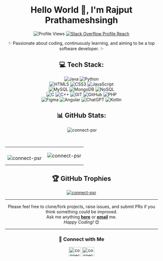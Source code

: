 <h1 align="center">Hello World 👋, I'm Rajput Prathameshsingh</h1>

<p align="center">
    <img src="https://komarev.com/ghpvc/?username=connect-psr" alt="Profile Views" />
    <a href="https://stackoverflow.com/users/16260040/rinkeshsingh" target="_blank">
        <img src="https://img.shields.io/stackexchange/stackoverflow/r/16260040?color=orange&label=StackOverflowProfile&logo=stackoverflow" alt="Stack Overflow Profile Reach" />
    </a>
</p>

<div align="center">
    <p>✨ Passionate about coding, continuously learning, and aiming to be a top software developer. ✨</p>
</div>

<div align="center">

## 💻 Tech Stack:

<p align="center">
    <img src="https://img.shields.io/badge/Java-%23ED8B00.svg?style=for-the-badge&logo=java&logoColor=white" alt="Java" />
    <img src="https://img.shields.io/badge/Python-3776AB?style=for-the-badge&logo=python&logoColor=white" alt="Python" />
    <br>
    <img src="https://img.shields.io/badge/HTML5-E34F26?style=for-the-badge&logo=html5&logoColor=white" alt="HTML5" />
    <img src="https://img.shields.io/badge/CSS3-1572B6?style=for-the-badge&logo=css3&logoColor=white" alt="CSS3" />
    <img src="https://img.shields.io/badge/JavaScript-F7DF1E?style=for-the-badge&logo=javascript&logoColor=black" alt="JavaScript" />
    <br>
    <img src="https://img.shields.io/badge/MySQL-4479A1?style=for-the-badge&logo=mysql&logoColor=white" alt="MySQL" />
    <img src="https://img.shields.io/badge/MongoDB-47A248?style=for-the-badge&logo=mongodb&logoColor=white" alt="MongoDB" />
    <img src="https://img.shields.io/badge/NoSQL-4DB33D?style=for-the-badge&logoColor=white" alt="NoSQL" />
    <br>
    <img src="https://img.shields.io/badge/C-00599C?style=for-the-badge&logo=c&logoColor=white" alt="C" />
    <img src="https://img.shields.io/badge/C++-00599C?style=for-the-badge&logo=c%2B%2B&logoColor=white" alt="C++" />
    <img src="https://img.shields.io/badge/GIT-F05032?style=for-the-badge&logo=git&logoColor=white" alt="GIT" />
    <img src="https://img.shields.io/badge/GitHub-181717?style=for-the-badge&logo=github&logoColor=white" alt="GitHub" />
    <img src="https://img.shields.io/badge/PHP-777BB4?style=for-the-badge&logo=php&logoColor=white" alt="PHP" />
    <br>
    <img src="https://img.shields.io/badge/Figma-F24E1E?style=for-the-badge&logo=figma&logoColor=white" alt="Figma" />
    <img src="https://img.shields.io/badge/Angular-DD0031?style=for-the-badge&logo=angular&logoColor=white" alt="Angular" />
    <img src="https://img.shields.io/badge/ChatGPT-1ABC9C?style=for-the-badge&logo=openai&logoColor=white" alt="ChatGPT" />
    <img src="https://img.shields.io/badge/Kotlin-0095D5?style=for-the-badge&logo=kotlin&logoColor=white" alt="Kotlin" />
</p>
</div>

<div align="center">

## 📊 GitHub Stats:

<p>&nbsp;<img align="center" src="https://github-readme-stats.vercel.app/api?username=connect-psr&show_icons=true&locale=en" alt="connect-psr" /></p>

<br>

<table>
<tr>
 <td>
   <p><img align="left" src="https://github-readme-stats.vercel.app/api/top-langs?username=connect-psr&show_icons=true&locale=en&layout=compact" alt="connect-psr" /></p>
 </td>
 <td>
   <p><img align="center" src="https://github-readme-streak-stats.herokuapp.com/?user=connect-psr&" alt="connect-psr" /></p>   
 </td>
</tr>
</table>

</div>

<div align="center">

## 🏆 GitHub Trophies
<a href="https://github.com/ryo-ma/github-profile-trophy"><img src="https://github-profile-trophy.vercel.app/?username=connect-psr" alt="connect-psr" /></a>


</div>

---

<div align="center">

Please feel free to clone/fork projects, raise issues, and submit PRs if you think something could be improved. <br> Ask me anything <a href="https://github.com/connect-psr/issues/new"><b>here</b></a> or <a href="mailto:connect.psr@gmail.com"><b>email</b></a> me.
<br>
<i>Happy Coding!</i> 😊

</div>

---

<div align="center">

### 👤 Connect with Me

<a href="https://linkedin.com/in/connect-psr" target="_blank"><img align="center" src="https://raw.githubusercontent.com/rahuldkjain/github-profile-readme-generator/master/src/images/icons/Social/linked-in-alt.svg" alt="connect-psr" height="30" width="40" /></a>
<a href="https://twitter.com/connect_psr" target="_blank"><img align="center" src="https://raw.githubusercontent.com/rahuldkjain/github-profile-readme-generator/master/src/images/icons/Social/twitter.svg" alt="connect_psr" height="30" width="40" /></a>

</div>
